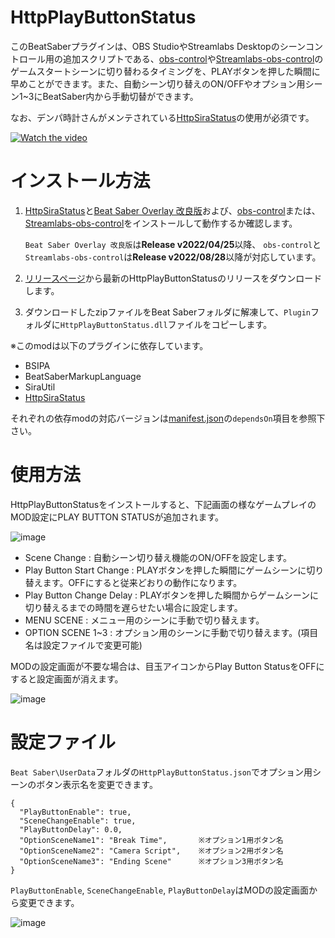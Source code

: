 # HttpPlayButtonStatus

このBeatSaberプラグインは、OBS StudioやStreamlabs Desktopのシーンコントロール用の追加スクリプトである、[obs-control](https://github.com/rynan4818/obs-control)や[Streamlabs-obs-control](https://github.com/rynan4818/Streamlabs-obs-control)のゲームスタートシーンに切り替わるタイミングを、PLAYボタンを押した瞬間に早めことができます。また、自動シーン切り替えのON/OFFやオプション用シーン1~3にBeatSaber内から手動切替ができます。

なお、デンパ時計さんがメンテされている[HttpSiraStatus](https://github.com/denpadokei/HttpSiraStatus)の使用が必須です。

[![Watch the video](https://img.youtube.com/vi/RmK7slWbJ5I/hqdefault.jpg)](https://youtu.be/RmK7slWbJ5I)

# インストール方法

1. [HttpSiraStatus](https://github.com/denpadokei/HttpSiraStatus/releases)と[Beat Saber Overlay 改良版](https://github.com/rynan4818/beat-saber-overlay)および、[obs-control](https://github.com/rynan4818/obs-control)または、[Streamlabs-obs-control](https://github.com/rynan4818/Streamlabs-obs-control)をインストールして動作するか確認します。

    `Beat Saber Overlay 改良版`は**Release v2022/04/25**以降、 `obs-control`と`Streamlabs-obs-control`は**Release v2022/08/28**以降が対応しています。

2. [リリースページ](https://github.com/rynan4818/HttpPlayButtonStatus/releases)から最新のHttpPlayButtonStatusのリリースをダウンロードします。

3. ダウンロードしたzipファイルをBeat Saberフォルダに解凍して、`Plugin`フォルダに`HttpPlayButtonStatus.dll`ファイルをコピーします。

※このmodは以下のプラグインに依存しています。
  - BSIPA
  - BeatSaberMarkupLanguage
  - SiraUtil
  - [HttpSiraStatus](https://github.com/denpadokei/HttpSiraStatus/releases)

それぞれの依存modの対応バージョンは[manifest.json](https://github.com/rynan4818/HttpPlayButtonStatus/blob/main/HttpPlayButtonStatus/manifest.json)の`dependsOn`項目を参照下さい。

# 使用方法

HttpPlayButtonStatusをインストールすると、下記画面の様なゲームプレイのMOD設定にPLAY BUTTON STATUSが追加されます。

![image](https://user-images.githubusercontent.com/14249877/187055755-e2df84c3-c2aa-46cc-a560-aac88ac2f754.png)

- Scene Change : 自動シーン切り替え機能のON/OFFを設定します。
- Play Button Start Change : PLAYボタンを押した瞬間にゲームシーンに切り替えます。OFFにすると従来どおりの動作になります。
- Play Button Change Delay : PLAYボタンを押した瞬間からゲームシーンに切り替えるまでの時間を遅らせたい場合に設定します。
- MENU SCENE : メニュー用のシーンに手動で切り替えます。
- OPTION SCENE 1~3 : オプション用のシーンに手動で切り替えます。(項目名は設定ファイルで変更可能)

MODの設定画面が不要な場合は、目玉アイコンからPlay Button StatusをOFFにすると設定画面が消えます。

![image](https://user-images.githubusercontent.com/14249877/187055778-722ecdf7-56df-4c21-9dba-2b37af46866d.png)

# 設定ファイル

`Beat Saber\UserData`フォルダの`HttpPlayButtonStatus.json`でオプション用シーンのボタン表示名を変更できます。

    {
      "PlayButtonEnable": true,
      "SceneChangeEnable": true,
      "PlayButtonDelay": 0.0,
      "OptionSceneName1": "Break Time",       ※オプション1用ボタン名
      "OptionSceneName2": "Camera Script",    ※オプション2用ボタン名
      "OptionSceneName3": "Ending Scene"      ※オプション3用ボタン名
    }

`PlayButtonEnable`, `SceneChangeEnable`, `PlayButtonDelay`はMODの設定画面から変更できます。

![image](https://user-images.githubusercontent.com/14249877/187057715-28665ead-d923-4501-9050-fb506cba21b4.png)
